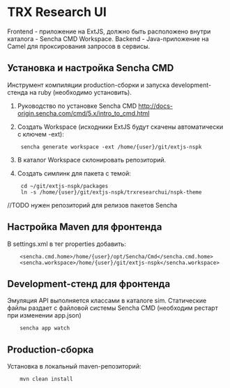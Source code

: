 TRX Research UI
===============
Frontend - приложение на ExtJS, должно быть расположено внутри каталога - Sencha CMD Workspace.
Backend - Java-приложение на Camel для проксирования запросов в сервисы.

Установка и настройка Sencha CMD
--------------------------------
Инструмент компиляции production-сборки и запуска development-стенда на ruby (необходимо установить).

1. Руководство по установке Sencha CMD http://docs-origin.sencha.com/cmd/5.x/intro_to_cmd.html
2. Создать Workspace (исходники ExtJS будут скачены автоматически с ключем -ext):

        sencha generate workspace -ext /home/{user}/git/extjs-nspk

3. В каталог Workspace склонировать репозиторий.
4. Создать симлинк для пакета с темой:

        cd ~/git/extjs-nspk/packages
        ln -s /home/{user}/git/extjs-nspk/trxresearchui/nspk-theme
//TODO нужен репозиторий для релизов пакетов Sencha


Настройка Maven для фронтенда
-----------------------------
В settings.xml в тег properties добавить:

        <sencha.cmd.home>/home/{user}/opt/Sencha/Cmd</sencha.cmd.home>
        <sencha.workspace>/home/{user}/git/extjs-nspk</sencha.workspace>

Development-стенд для фронтенда
-------------------------------
Эмуляция API выполняется классами в каталоге sim. Статические файлы раздает с файловой системы Sencha CMD (необходим рестарт при изменении app.json)

        sencha app watch

Production-сборка
-----------------
Установка в локальный maven-репозиторий:

        mvn clean install
